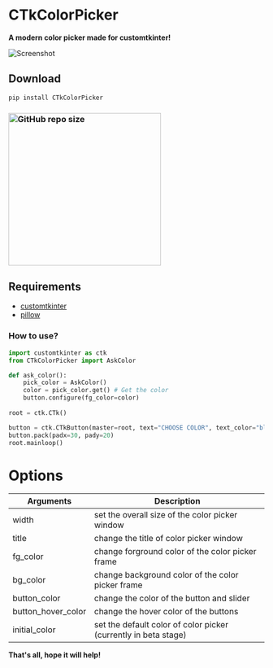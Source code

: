 # CTkColorPicker
**A modern color picker made for customtkinter!**

![Screenshot](https://user-images.githubusercontent.com/89206401/209182773-d76bf05c-610e-4297-aec5-7bb61a11d6d3.jpg)

## Download

```
pip install CTkColorPicker
```

### [<img alt="GitHub repo size" src="https://img.shields.io/github/repo-size/Akascape/CTkColorPicker?&color=white&label=Source%20Code&logo=Python&logoColor=yellow&style=for-the-badge"  width="300">](https://github.com/Akascape/CTkColorPicker/archive/refs/heads/main.zip)

## Requirements
- [customtkinter](https://github.com/TomSchimansky/CustomTkinter)
- [pillow](https://pypi.org/project/Pillow/)

### How to use?
```python
import customtkinter as ctk
from CTkColorPicker import AskColor

def ask_color():
    pick_color = AskColor()
    color = pick_color.get() # Get the color
    button.configure(fg_color=color)
    
root = ctk.CTk()

button = ctk.CTkButton(master=root, text="CHOOSE COLOR", text_color="black", command=ask_color)
button.pack(padx=30, pady=20)
root.mainloop()
```

# Options
| Arguments | Description |
|---------|-------------|
| width | set the overall size of the color picker window |
| title | change the title of color picker window |
| fg_color | change forground color of the color picker frame |
| bg_color | change background color of the color picker frame |
| button_color | change the color of the button and slider |
| button_hover_color | change the hover color of the buttons |
| initial_color | set the default color of color picker (currently in beta stage) |


**That's all, hope it will help!**
